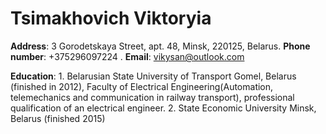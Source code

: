# Tsimakhovich Viktoryia
 **Address**: 3 Gorodetskaya Street, apt. 48, Minsk, 220125, Belarus. **Phone number**: +375296097224 . **Email**: vikysan@outlook.com 

**Education**: 1. Belarusian State University of Transport Gomel, Belarus (finished in 2012), Faculty of Electrical Engineering(Automation, telemechanics and communication in railway transport), professional qualification of an electrical engineer. 2. State Economic University Minsk, Belarus (finished 2015)
